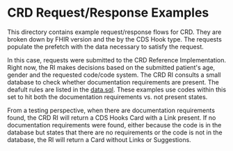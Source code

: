 # CRD Request/Response Examples

This directory contains example request/response flows for CRD. They are broken down by FHIR version and the by the CDS
Hook type. The requests populate the prefetch with the data necessary to satisfy the request.

In this case, requests were submitted to the CRD Reference Implementation. Right now, the RI makes decisions based on the submitted patient's age, gender and the requested code/code system. The CRD RI consults a small database to check whether
documentation requirements are present. The deafult rules are listed in the [data.sql](https://github.com/HL7-DaVinci/CRD/blob/master/server/src/main/resources/data.sql). These examples use codes within this set to hit both the documentation requirements vs. not present states.

From a testing perspective, when there are documentation requirements found, the CRD RI will return a CDS Hooks Card with a Link present. If no documentation requirements were found, either because the code is in the database but states that there are no requirements or the code is not in the database, the RI will return a Card without Links or Suggestions.
